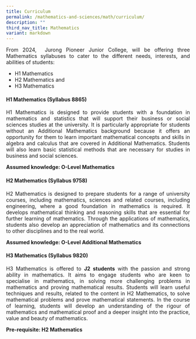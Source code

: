 ```yaml
---
title: Curriculum
permalink: /mathematics-and-sciences/math/curriculum/
description: ""
third_nav_title: Mathematics
variant: markdown
---
```

<div align="justify">
<p>From 2024, &nbsp;Jurong Pioneer Junior College, will be offering&nbsp;three Mathematics syllabuses to cater to the different needs, interests, and abilities of students:</p>
	<ul>
	<li>H1 Mathematics</li>
	<li>H2 Mathematics and</li>
	<li>H3 Mathematics</li></ul>
<h4><strong>H1 Mathematics (Syllabus 8865)</strong></h4>
<p>H1 Mathematics is designed to provide students with a foundation in mathematics and statistics that will support their&nbsp;business or social sciences studies at the university. It is particularly appropriate for students without an Additional Mathematics background because it offers an opportunity for them to learn important mathematical concepts and skills in algebra and calculus that are covered in Additional Mathematics. Students will also learn basic statistical methods that are necessary for studies in business and social sciences.</p>
<p>
<strong>Assumed knowledge: O-Level Mathematics</strong></p>

<h4><strong>H2 Mathematics (Syllabus 9758)</strong></h4>
	
<p>
H2 Mathematics is designed to prepare students for a range of university courses, including&nbsp;mathematics, sciences and related courses, including engineering,&nbsp;where a good foundation in mathematics is required. It develops mathematical thinking and reasoning skills that are essential for further learning of mathematics. Through the applications of mathematics, students also develop an appreciation of mathematics and its connections to other disciplines and to the real world.</p>
<p>	
<strong>Assumed knowledge: O-Level Additional Mathematics</strong></p>

<h4><strong>H3 Mathematics (Syllabus 9820)</strong></h4>
<p>
H3 Mathematics is offered to&nbsp;<strong>J2 students</strong>&nbsp;with the passion and strong ability in mathematics. It aims to engage students who are keen to specialise in mathematics, in solving more challenging problems in mathematics and proving mathematical results. Students will learn useful techniques and results, related to the content in H2 Mathematics, to solve mathematical problems and prove mathematical statements. In the course of learning, students will develop an understanding of the rigour of mathematics and mathematical proof and a deeper insight into the practice, value and beauty of mathematics.</p>
<p>
<strong>Pre-requisite: H2 Mathematics</strong></p></div>